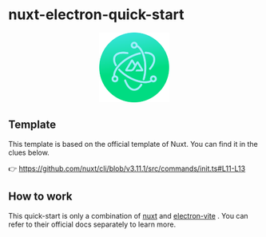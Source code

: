 # nuxt-electron-quick-start

<center>
  <img width="140" src="public/logo.svg" >
</center>

## Template

This template is based on the official template of Nuxt. You can find it in the clues below.

👉 https://github.com/nuxt/cli/blob/v3.11.1/src/commands/init.ts#L11-L13

## How to work

This quick-start is only a combination of [nuxt](https://github.com/nuxt) and [electron-vite](https://github.com/electron-vite) . You can refer to their official docs separately to learn more.
